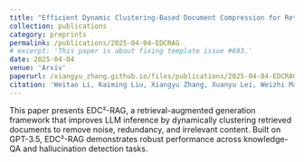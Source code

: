 ```yaml
---
title: "Efficient Dynamic Clustering-Based Document Compression for Retrieval-Augmented-Generation"
collection: publications
category: preprints
permalink: /publications/2025-04-04-EDCRAG
# excerpt: 'This paper is about fixing template issue #693.'
date: 2025-04-04
venue: 'Arxiv'
paperurl: /xiangyu_zhang.github.io/files/publications/2025-04-04-EDCRAG.pdf
citation: 'Weitao Li, Kaiming Liu, Xiangyu Zhang, Xuanyu Lei, Weizhi Ma, Yang Liu, "Efficient Dynamic Clustering-Based Document Compression for Retrieval-Augmented-Generation", arXiv:2504.03165 [cs.CL]'
---
```


This paper presents EDC²-RAG, a retrieval-augmented generation framework that improves LLM inference by dynamically clustering retrieved documents to remove noise, redundancy, and irrelevant content. Built on GPT-3.5, EDC²-RAG demonstrates robust performance across knowledge-QA and hallucination detection tasks.
